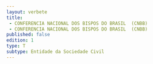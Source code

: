 ```yaml
---
layout: verbete
title:
 - CONFERENCIA NACIONAL DOS BISPOS DO BRASIL  (CNBB)
 - CONFERENCIA NACIONAL DOS BISPOS DO BRASIL  (CNBB)
published: false
edition: 1  
type: T
subtype: Entidade da Sociedade Civil
---
```


